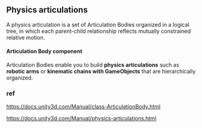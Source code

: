 ## Physics articulations
A physics articulation is a set of Articulation Bodies organized in a logical tree, in which each parent-child relationship reflects mutually constrained relative motion.


#### Articulation Body component
Articulation Bodies enable you to build **physics articulations** such as **robotic arms** or **kinematic chains with GameObjects**
 that are hierarchically organized.


### ref 
https://docs.unity3d.com/Manual/class-ArticulationBody.html

https://docs.unity3d.com/Manual/physics-articulations.html





